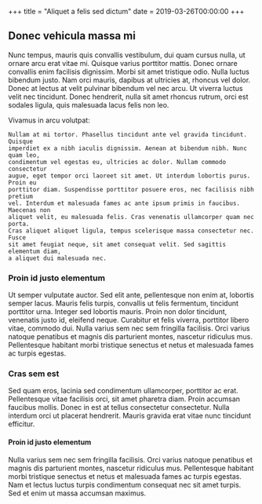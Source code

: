 +++
title = "Aliquet a felis sed dictum"
date = 2019-03-26T00:00:00
+++

## Donec vehicula massa mi

Nunc tempus, mauris quis convallis vestibulum, dui quam cursus nulla, ut ornare
arcu erat vitae mi. Quisque varius porttitor mattis. Donec ornare convallis
enim facilisis dignissim. Morbi sit amet tristique odio. Nulla luctus bibendum
justo. Nam orci mauris, dapibus at ultricies at, rhoncus vel dolor. Donec at
lectus at velit pulvinar bibendum vel nec arcu. Ut viverra luctus velit nec
tincidunt. Donec hendrerit, nulla sit amet rhoncus rutrum, orci est sodales
ligula, quis malesuada lacus felis non leo.

Vivamus in arcu volutpat:

```
Nullam at mi tortor. Phasellus tincidunt ante vel gravida tincidunt. Quisque
imperdiet ex a nibh iaculis dignissim. Aenean at bibendum nibh. Nunc quam leo,
condimentum vel egestas eu, ultricies ac dolor. Nullam commodo consectetur
augue, eget tempor orci laoreet sit amet. Ut interdum lobortis purus. Proin eu
porttitor diam. Suspendisse porttitor posuere eros, nec facilisis nibh pretium
vel. Interdum et malesuada fames ac ante ipsum primis in faucibus. Maecenas non
aliquet velit, eu malesuada felis. Cras venenatis ullamcorper quam nec porta.
Cras aliquet aliquet ligula, tempus scelerisque massa consectetur nec. Fusce
sit amet feugiat neque, sit amet consequat velit. Sed sagittis elementum diam,
a aliquet dui malesuada nec.
```


### Proin id justo elementum

Ut semper vulputate auctor. Sed elit ante, pellentesque non enim at, lobortis
semper lacus. Mauris felis turpis, convallis ut felis fermentum, tincidunt
porttitor urna. Integer sed lobortis mauris. Proin non dolor tincidunt,
venenatis justo id, eleifend neque. Curabitur et felis viverra, porttitor
libero vitae, commodo dui. Nulla varius sem nec sem fringilla facilisis. Orci
varius natoque penatibus et magnis dis parturient montes, nascetur ridiculus
mus. Pellentesque habitant morbi tristique senectus et netus et malesuada fames
ac turpis egestas.

### Cras sem est

Sed quam eros, lacinia sed condimentum ullamcorper, porttitor ac erat.
Pellentesque vitae facilisis orci, sit amet pharetra diam. Proin accumsan
faucibus mollis. Donec in est at tellus consectetur consectetur. Nulla interdum
orci ut placerat hendrerit. Mauris gravida erat vitae nunc tincidunt efficitur.

#### Proin id justo elementum

Nulla varius sem nec sem fringilla facilisis. Orci varius natoque penatibus et
magnis dis parturient montes, nascetur ridiculus mus. Pellentesque habitant
morbi tristique senectus et netus et malesuada fames ac turpis egestas. Nam et
lectus luctus turpis condimentum consequat nec sit amet turpis. Sed et enim ut
massa accumsan maximus.

